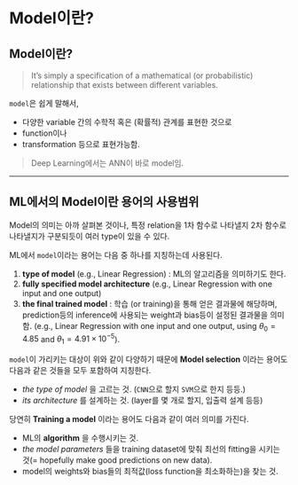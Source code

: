 # Model이란?

## Model이란?

> It’s simply a specification of a mathematical (or probabilistic) relationship that exists between different variables.

`model`은 쉽게 말해서, 

* 다양한 variable 간의 수학적 혹은 (확률적) 관계를 표현한 것으로 
* function이나 
* transformation 등으로 표현가능함.

> Deep Learning에서는 ANN이 바로 model임. 

---

## ML에서의 Model이란 용어의 사용범위

Model의 의미는 아까 살펴본 것이나, 특정 relation을 1차 함수로 나타낼지 2차 함수로 나타낼지가 구분되듯이 여러 type이 있을 수 있다.

ML에서 `model`이라는 용어는 다음 중 하나를 지칭하는데 사용된다.

1. **type of model** (e.g., Linear Regression) : ML의 알고리즘을 의미하기도 한다.
2. **fully specified model architecture** (e.g., Linear Regression with one input and one output)
3. **the final trained model** : 학습 (or training)을 통해 얻은 결과물에 해당하며, prediction등의 inference에 사용되는 weight과 bias등이 설정된 결과물을 의미함. (e.g., Linear Regression with one input and one output, using $\theta_0=4.85$ and $\theta_1=4.91 \times 10^{-5}$).

`model`이 가리키는 대상이 위와 같이 다양하기 때문에 
**Model selection** 이라는 용어도 다음과 같은 것들을 모두 포함하여 지칭한다. 

- *the type of model* 을 고르는 것. (`CNN`으로 할지 `SVM`으로 한지 등등.)
- *its architecture* 를 설계하는 것. (layer를 몇 개로 할지, 입출력 설계 등등)

당연히 **Training a model** 이라는 용어도 다음과 같이 여러 의미를 가진다. 

- ML의 **algorithm** 을 수행시키는 것.
- *the model parameters* 들을 training dataset에 맞춰 최선의 fitting을 시키는 것(= hopefully make good predictions on new data).
- model의 weights와 bias들의 최적값(loss function을 최소화하는)을 찾는 것.